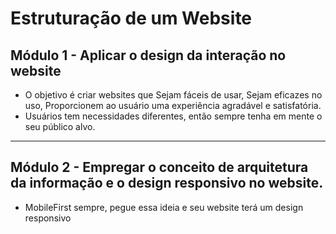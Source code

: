 # Estruturação de um Website

## Módulo 1 - Aplicar o design da interação no website
* O objetivo é criar websites que Sejam fáceis de usar, Sejam eficazes no uso, Proporcionem ao usuário uma experiência agradável e satisfatória.
* Usuários tem necessidades diferentes, então sempre tenha em mente o seu público alvo.
---
## Módulo 2 - Empregar o conceito de arquitetura da informação e o design responsivo no website.
* MobileFirst sempre, pegue essa ideia e seu website terá um design responsivo

